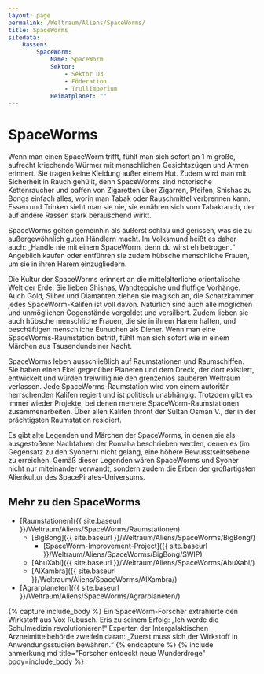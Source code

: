 ```yaml
---
layout: page
permalink: /Weltraum/Aliens/SpaceWorms/
title: SpaceWorms
sitedata:
    Rassen:
        SpaceWorm:
            Name: SpaceWorm
            Sektor:
                - Sektor D3
                - Föderation
                - Trullimperium
            Heimatplanet: ""
---
```


# SpaceWorms

Wenn man einen SpaceWorm trifft, fühlt man sich sofort an 1 m große, aufrecht kriechende Würmer mit menschlichen Gesichtszügen und Armen erinnert. Sie tragen keine Kleidung außer einem Hut. Zudem wird man mit Sicherheit in Rauch gehüllt, denn SpaceWorms sind notorische Kettenraucher und paffen von Zigaretten über Zigarren, Pfeifen, Shishas zu Bongs einfach alles, worin man Tabak oder Rauschmittel verbrennen kann. Essen und Trinken sieht man sie nie, sie ernähren sich vom Tabakrauch, der auf andere Rassen stark berauschend wirkt.

SpaceWorms gelten gemeinhin als äußerst schlau und gerissen, was sie zu außergewöhnlich guten Händlern macht. Im Volksmund heißt es daher auch: „Handle nie mit einem SpaceWorm, denn du wirst eh betrogen.“ Angeblich kaufen oder entführen sie zudem hübsche menschliche Frauen, um sie in ihren Harem einzugliedern.

Die Kultur der SpaceWorms erinnert an die mittelalterliche orientalische Welt der Erde. Sie lieben Shishas, Wandteppiche und fluffige Vorhänge. Auch Gold, Silber und Diamanten ziehen sie magisch an, die Schatzkammer jedes SpaceWorm-Kalifen ist voll davon. Natürlich sind auch alle möglichen und unmöglichen Gegenstände vergoldet und versilbert. Zudem lieben sie auch hübsche menschliche Frauen, die sie in ihrem Harem halten, und beschäftigen menschliche Eunuchen als Diener. Wenn man eine SpaceWorms-Raumstation betritt, fühlt man sich sofort wie in einem Märchen aus Tausendundeiner Nacht.

SpaceWorms leben ausschließlich auf Raumstationen und Raumschiffen. Sie haben einen Ekel gegenüber Planeten und dem Dreck, der dort existiert, entwickelt und würden freiwillig nie den grenzenlos sauberen Weltraum verlassen. Jede SpaceWorms-Raumstation wird von einem autoritär herrschenden Kalifen regiert und ist politisch unabhängig. Trotzdem gibt es immer wieder Projekte, bei denen mehrere SpaceWorm-Raumstationen zusammenarbeiten. Über allen Kalifen thront der Sultan Osman V., der in der prächtigsten Raumstation residiert.

Es gibt alte Legenden und Märchen der SpaceWorms, in denen sie als ausgestoßene Nachfahren der Romaha beschrieben werden, denen es (im Gegensatz zu den Syonern) nicht gelang, eine höhere Bewusstseinsebene zu erreichen. Gemäß dieser Legenden wären SpaceWorms und Syoner nicht nur miteinander verwandt, sondern zudem die Erben der großartigsten Alienkultur des SpacePirates-Universums.

## Mehr zu den SpaceWorms

- [Raumstationen]({{ site.baseurl }}/Weltraum/Aliens/SpaceWorms/Raumstationen)
  - [BigBong]({{ site.baseurl }}/Weltraum/Aliens/SpaceWorms/BigBong/)
    - [SpaceWorm-Improvement-Project]({{ site.baseurl }}/Weltraum/Aliens/SpaceWorms/BigBong/SWIP)
  - [AbuXabi]({{ site.baseurl }}/Weltraum/Aliens/SpaceWorms/AbuXabi/)
  - [AlXambra]({{ site.baseurl }}/Weltraum/Aliens/SpaceWorms/AlXambra/)
- [Agrarplaneten]({{ site.baseurl }}/Weltraum/Aliens/SpaceWorms/Agrarplaneten/)

{% capture include_body %}
Ein SpaceWorm-Forscher extrahierte den Wirkstoff aus Vox Rubusch. Eris zu seinem Erfolg: „Ich werde die Schulmedizin revolutionieren!“ Experten der Intergalaktischen Arzneimittelbehörde zweifeln daran: „Zuerst muss sich der Wirkstoff in Anwendungsstudien bewähren.“
{% endcapture %}
{% include anmerkung.md title="Forscher entdeckt neue Wunderdroge" body=include_body %}
